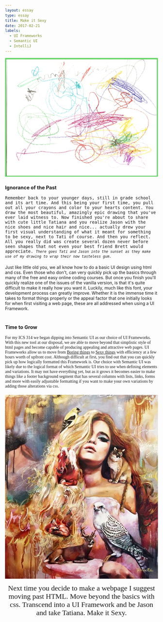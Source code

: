 ```yaml
---
layout: essay
type: essay
title: Make it Sexy
date: 2017-02-21
labels: 
  - UI Frameworks
  - Semantic UI
  - IntelliJ
---
```

<link href="https://fonts.googleapis.com/css?family=Dancing+Script" rel="stylesheet">

<style>
div.p {
	padding-bottom: 20px;
}
.bad {
	font-family: monospace;
}
.better {
	font-family: fantasy;
}
.sexy {
	padding-top: 15px;
	font-family: 'Dancing Script', cursive;
	font-size: 170%;
	text-align: center;
}
</style>

<body>
<div class="ui medium images">
	<img class="ui image" src="..//images/sexy-bad.jpg">
</div>

<h3>Ignorance of the Past</h3>
<div class="p bad">
Remember back to your younger days, still in grade school and its art time. And this
being your first time, you pull out all your crayons and color to your hearts content. 
You draw the most beautiful, amazingly epic drawing that you've ever laid witness to.
Now finished you're about to share with cute little Tatiana and you realize Jason with the 
nice shoes and nice hair and nice... actually drew your first visual understanding of what
it meant for something to be sexy, next to Tati of course. And then you reflect. All you 
really did was create several dozen never before seen shapes that not even your best 
friend Brett would appreciate. <i><small> There goes Tati and Jason into the sunset as they 
make use of my drawing to wrap their now tasteless gum.</small></i>
</div>

<div class="p">
Just like little old you, we all know how to do a basic UI design using html and css. Even
those who don't, can very quickly pick up the basics through many of the free and easy 
online coding courses. But once you finish you'll quickly realize one of the issues of 
the vanilla version, is that it's quite difficult to make it really how you want it. 
Luckily, much like this font, your development process can greatly improve. Whether
it is the immense time it takes to format things properly or the appeal factor that one
initially looks for when first visiting a web page, these are all addressed when using a 
UI Framework.
</div>

<h3>Time to Grow</h3>
<div class="p better">
For my ICS 314 we began dipping into Semantic UI as our choice of UI Frameworks. With this 
new tool at our disposal, we are able to move beyond that simplistic style of html pages
and become capable of producing appealing and attractive web pages. UI Frameworks allow us
to move from <a href="..//images/sexy-boring.png">Boring things</a> to <a href="..//images/sexy-sexy.png">Sexy things</a> with efficiency
at a few hours worth of upfront cost. Although difficult at first, you find out that you 
can quickly pick up how logically formatted this Framework is. Our choice with Semantic UI
was likely due to the logical format of which Semantic UI tries to use when defining 
elements and variations. It may not have everything yet, but as it grows it becomes easier 
to make things like a footer background segment that has several columns with lists, 
links, forms and more with easily adjustable formatting if you want to make your own 
variations by adding those alterations via css.
</div>

<div class="ui segment">
<img class="ui small right floated image" src="..//images/sexy-breathtaking.jpg">
<div class="p sexy">
Next time you decide to make a webpage I suggest moving past HTML. Move beyond the basics
with css. Transcend into a UI Framework and be Jason and take Tatiana. Make it Sexy.
</div>
</div>

</body>
